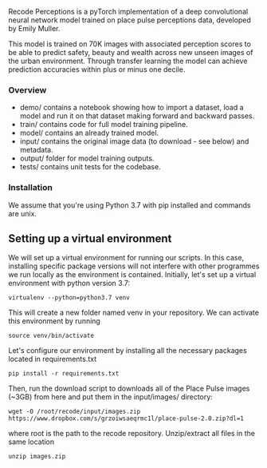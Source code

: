 Recode Perceptions is a pyTorch implementation of a deep convolutional neural network model trained on place pulse perceptions data, developed by Emily Muller.

This model is trained on 70K images with associated perception scores to be able to predict safety, beauty and wealth across new unseen images of the urban environment. Through transfer learning the model can achieve prediction accuracies within plus or minus one decile.

### Overview
- demo/ contains a notebook showing how to import a dataset, load a model and run it on that dataset making forward and backward passes.
- train/ contains code for full model training pipeline.
- model/ contains an already trained model.
- input/ contains the original image data (to download - see below) and metadata.
- output/ folder for model training outputs.
- tests/ contains unit tests for the codebase.

### Installation
We assume that you're using Python 3.7 with pip installed and commands are unix.

## Setting up a virtual environment
We will set up a virtual environment for running our scripts. In this case, installing specific package versions will not interfere with other programmes we run locally as the environment is contained. Initially, let's set up a virtual environment with python version 3.7:
```
virtualenv --python=python3.7 venv
```
This will create a new folder named venv in your repository. We can activate this environment by running
```
source venv/bin/activate 
```
Let's configure our environment by installing all the necessary packages located in requirements.txt
```
pip install -r requirements.txt
```
Then, run the download script to downloads all of the Place Pulse images (~3GB) from here and put them in the input/images/ directory:
```
wget -O /root/recode/input/images.zip https://www.dropbox.com/s/grzoiwsaeqrmc1l/place-pulse-2.0.zip?dl=1
```
where root is the path to the recode repository. Unzip/extract all files in the same location
```
unzip images.zip
```



